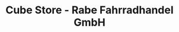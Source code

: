 ---
title: "Cube Store - Rabe Fahrradhandel GmbH"
url: /ainring/cube-store-rabe-fahrradhandel-gmbh/
shop: Fahrrad
---